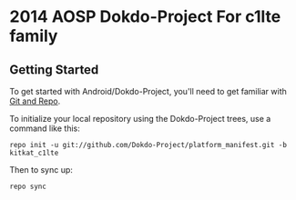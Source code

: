 2014 AOSP Dokdo-Project For c1lte family
===========

Getting Started
---------------

To get started with Android/Dokdo-Project, you'll need to get
familiar with [Git and Repo](http://source.android.com/source/using-repo.html).

To initialize your local repository using the Dokdo-Project trees, use a command like this:

    repo init -u git://github.com/Dokdo-Project/platform_manifest.git -b kitkat_c1lte

Then to sync up:

    repo sync
